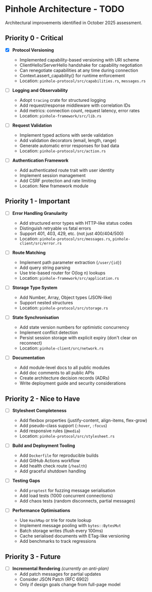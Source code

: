 # Pinhole Architecture - TODO

Architectural improvements identified in October 2025 assessment.

## Priority 0 - Critical

- [x] **Protocol Versioning**
  - Implemented capability-based versioning with URI scheme
  - ClientHello/ServerHello handshake for capability negotiation
  - Can renegotiate capabilities at any time during connection
  - Context.assert_capability() for runtime enforcement
  - Location: `pinhole-protocol/src/capabilities.rs`, `messages.rs`

- [ ] **Logging and Observability**
  - Adopt `tracing` crate for structured logging
  - Add request/response middleware with correlation IDs
  - Add metrics: connection count, request latency, error rates
  - Location: `pinhole-framework/src/lib.rs`

- [ ] **Request Validation**
  - Implement typed actions with serde validation
  - Add validation decorators (email, length, range)
  - Generate automatic error responses for bad data
  - Location: `pinhole-protocol/src/action.rs`

- [ ] **Authentication Framework**
  - Add authenticated route trait with user identity
  - Implement session management
  - Add CSRF protection and rate limiting
  - Location: New framework module

## Priority 1 - Important

- [ ] **Error Handling Granularity**
  - Add structured error types with HTTP-like status codes
  - Distinguish retryable vs fatal errors
  - Support 401, 403, 429, etc. (not just 400/404/500)
  - Location: `pinhole-protocol/src/messages.rs`, `pinhole-client/src/error.rs`

- [ ] **Route Matching**
  - Implement path parameter extraction (`/user/{id}`)
  - Add query string parsing
  - Use trie-based router for O(log n) lookups
  - Location: `pinhole-framework/src/application.rs`

- [ ] **Storage Type System**
  - Add Number, Array, Object types (JSON-like)
  - Support nested structures
  - Location: `pinhole-protocol/src/storage.rs`

- [ ] **State Synchronisation**
  - Add state version numbers for optimistic concurrency
  - Implement conflict detection
  - Persist session storage with explicit expiry (don't clear on reconnect)
  - Location: `pinhole-client/src/network.rs`

- [ ] **Documentation**
  - Add module-level docs to all public modules
  - Add doc comments to all public APIs
  - Create architecture decision records (ADRs)
  - Write deployment guide and security considerations

## Priority 2 - Nice to Have

- [ ] **Stylesheet Completeness**
  - Add flexbox properties (justify-content, align-items, flex-grow)
  - Add pseudo-class support (`:hover`, `:focus`)
  - Add responsive rules (`@media`)
  - Location: `pinhole-protocol/src/stylesheet.rs`

- [ ] **Build and Deployment Tooling**
  - Add `Dockerfile` for reproducible builds
  - Add GitHub Actions workflow
  - Add health check route (`/health`)
  - Add graceful shutdown handling

- [ ] **Testing Gaps**
  - Add `proptest` for fuzzing message serialisation
  - Add load tests (1000 concurrent connections)
  - Add chaos tests (random disconnects, partial messages)

- [ ] **Performance Optimisations**
  - Use `HashMap` or trie for route lookup
  - Implement message pooling with `bytes::BytesMut`
  - Batch storage writes (flush every 100ms)
  - Cache serialised documents with ETag-like versioning
  - Add benchmarks to track regressions

## Priority 3 - Future

- [ ] **Incremental Rendering** _(currently an anti-plan)_
  - Add patch messages for partial updates
  - Consider JSON Patch (RFC 6902)
  - Only if design goals change from full-page model
